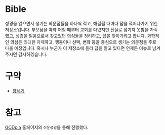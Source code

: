 # Bible
성경을 읽으면서 생기는 의문점들을 하나씩 적고, 해결될 때마다 답을 적어나가기 위한 저장소입니다. 부모님을 따라 어릴 때부터 교회를 다녔지만 진실로 섬기지 못함을 자각했고, 성경을 읽음으로서 갖고있던 의심들을 정리하고, 답을 찾아가려고 합니다. 과학적인 의심은 최대한 자제하고, 행동이나 선택, 변화 등을 중심으로 생기는 의문점을 주로 다룰 예정입니다. 혹시나 누군가 이 저장소에 들러 답을 알고 있다면 언제든 이슈로 남겨주시면 감사하겠습니다.

# 구약
- [창세기](/001-%EC%B0%BD%EC%84%B8%EA%B8%B0.md)


# 참고
[GODpia](http://bible.godpia.com/index.asp) 홈페이지의 `쉬운성경`을 통해 진행했다.